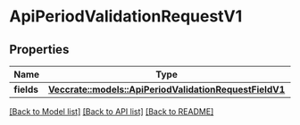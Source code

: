 # ApiPeriodValidationRequestV1

## Properties

Name | Type | Description | Notes
------------ | ------------- | ------------- | -------------
**fields** | [**Vec<crate::models::ApiPeriodValidationRequestFieldV1>**](api.ValidationRequestFieldV1.md) |  | 

[[Back to Model list]](../README.md#documentation-for-models) [[Back to API list]](../README.md#documentation-for-api-endpoints) [[Back to README]](../README.md)



